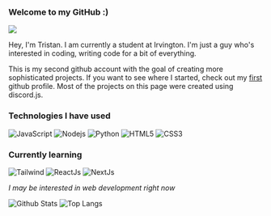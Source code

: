 ### Welcome to my GitHub :)

![](https://api.visitorbadge.io/api/VisitorHit?user=treestang&repo=treestang&countColor=%237B1E7A)

Hey, I'm Tristan. I am currently a student at Irvington.
I'm just a guy who's interested in coding, writing code for a bit of everything.


This is my second github account with the goal of creating more sophisticated projects. If you want to see where I started, check out my [first](https://github.com/Koolwiza) github profile. Most of the projects on this page were created using discord.js.

### Technologies I have used
![JavaScript](https://img.shields.io/badge/-JavaScript-F7DF1E?style=for-the-badge&logo=javascript&logoColor=black)
![Nodejs](https://img.shields.io/badge/-Nodejs-339933?style=for-the-badge&logo=Node.js&logoColor=white)
![Python](https://img.shields.io/badge/-Python-3776AB?style=for-the-badge&logo=Python&logoColor=white)
![HTML5](https://img.shields.io/badge/HTML-239120?style=for-the-badge&logo=html5&logoColor=white)
![CSS3](https://img.shields.io/badge/-CSS3-1572B6?style=for-the-badge&logo=css3)


### Currently learning
![Tailwind](https://img.shields.io/badge/-Tailwind_CSS-38B2AC?style=for-the-badge&logo=tailwind-css&logoColor=white)
![ReactJs](https://img.shields.io/badge/-ReactJs-61DAFB?style=for-the-badge&logo=tailwind-css&logoColor=white)
![NextJs](https://img.shields.io/badge/-NextJs-000000?style=for-the-badge&logo=tailwind-css&logoColor=white)

*I may be interested in web development right now*

![Github Stats](https://github-readme-stats.vercel.app/api?username=treestang&count_private=true&show_icons=true&include_all_commits=true)
![Top Langs](https://github-readme-stats.vercel.app/api/top-langs/?username=treestang&hide=TeX&layout=compact)
